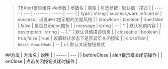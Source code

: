 > TBAlert警告组件
##参数
| 参数名 | 类型 | 可选参数 | 默认值 | 描述 |
| ----- | --- | ------- | ----- | ---- |
| type  | string | success,warn,info,error | success | 设置alert提示框的主题风格 |
| showIcon | boolean | true,false | false | 是否显示icon图标 |
| message  | string  | -- | '' | 默认标题内容 |
| description | string | -- | '' | 默认详情描述信息 |
| closeable   | boolean | true,false | true | 设置默认状态下是否显示关闭按钮 |
| closeText   | `React.ReactNode`  | -- | x | 默认关闭按钮样式

##方法
| 方法名 | 说明 |
| ----- | --- |
| beforeClose | alert提示框关闭前操作 |
| onClose | 点击关闭按钮关闭时操作 |